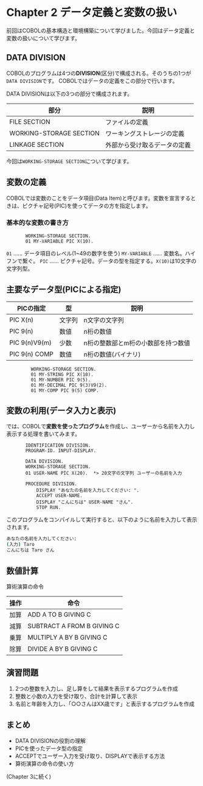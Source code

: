 # Chapter 2 データ定義と変数の扱い

前回はCOBOLの基本構造と環境構築について学びました。今回はデータ定義と変数の扱いについて学びます。

## DATA DIVISION

COBOLのプログラムは4つの**DIVISION**(区分)で構成される。そのうちの1つが`DATA DIVISION`です。
COBOLではデータの定義をこの部分で行います。

DATA DIVISIONは以下の3つの部分で構成されます。

| 部分 | 説明 |
| --- | --- |
| FILE SECTION | ファイルの定義 |
| WORKING-STORAGE SECTION | ワーキングストレージの定義 |
| LINKAGE SECTION | 外部から受け取るデータの定義 |

今回は`WORKING-STORAGE SECTION`について学びます。

## 変数の定義

COBOLでは変数のことをデータ項目(Data Item)と呼びます。変数を宣言するときは、ピクチャ記号(PIC)を使ってデータの方を指定します。

### 基本的な変数の書き方

```cobol
       WORKING-STORAGE SECTION.
       01 MY-VARIABLE PIC X(10).
```

`01` …… データ項目のレベル(1~49の数字を使う)
`MY-VARIABLE` …… 変数名。ハイフンで繋ぐ。
`PIC` …… ピクチャ記号。データの型を指定する。`X(10)`は10文字の文字列型。

## 主要なデータ型(PICによる指定)

| PICの指定 | 型 | 説明 |
| --- | --- | --- |
| PIC X(n) | 文字列 | n文字の文字列 |
| PIC 9(n) | 数値 | n桁の数値 |
| PIC 9(n)V9(m) | 少数 | n桁の整数部とm桁の小数部を持つ数値 |
| PIC 9(n) COMP | 数値 | n桁の数値(バイナリ) |

```cobol
         WORKING-STORAGE SECTION.
         01 MY-STRING PIC X(10).
         01 MY-NUMBER PIC 9(5).
         01 MY-DECIMAL PIC 9(3)V9(2).
         01 MY-COMP PIC 9(5) COMP.
```

## 変数の利用(データ入力と表示)

では、COBOLで**変数を使ったプログラム**を作成し、ユーザーから名前を入力し表示する処理を書いてみます。

```cobol
       IDENTIFICATION DIVISION.
       PROGRAM-ID. INPUT-DISPLAY.

       DATA DIVISION.
       WORKING-STORAGE SECTION.
       01 USER-NAME PIC X(20).  *> 20文字の文字列 ユーザーの名前を入力
       
       PROCEDURE DIVISION.
           DISPLAY "あなたの名前を入力してください: ".
           ACCEPT USER-NAME.
           DISPLAY "こんにちは" USER-NAME "さん".
           STOP RUN.
```

このプログラムをコンパイルして実行すると、以下のように名前を入力して表示されます。

```bash
あなたの名前を入力してください: 
(入力) Taro
こんにちは Taro さん
```

## 数値計算

算術演算の命令

| 操作 | 命令 |
| --- | --- |
| 加算 | ADD A TO B GIVING C |
| 減算 | SUBTRACT A FROM B GIVING C |
| 乗算 | MULTIPLY A BY B GIVING C |
| 除算 | DIVIDE A BY B GIVING C |

## 演習問題

1. 2つの整数を入力し、足し算をして結果を表示するプログラムを作成
1. 整数と小数の入力を受け取り、合計を計算して表示
1. 名前と年齢を入力し、「○○さんはXX歳です」と表示するプログラムを作成

## まとめ

- DATA DIVISIONの役割の理解
- PICを使ったデータ型の指定
- ACCEPTでユーザー入力を受け取り、DISPLAYで表示する方法
- 算術演算の命令の使い方

(Chapter 3に続く)
